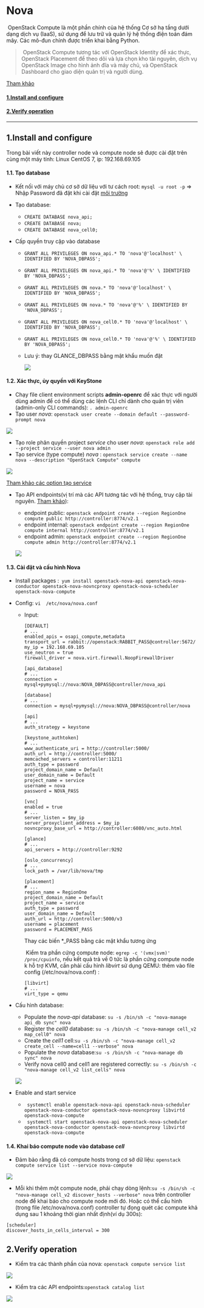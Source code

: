 # Nova

​	OpenStack Compute là một phần chính của hệ thống Cơ sở hạ tầng dưới dạng dịch vụ (IaaS), sử dụng để lưu trữ và quản lý hệ thống điện toán đám mây. Các mô-đun chính được triển khai bằng Python. 

> ​	OpenStack Compute tương tác với OpenStack Identity để xác thực, OpenStack Placement để theo dõi và lựa chọn kho tài nguyên, dịch vụ OpenStack Image cho hình ảnh đĩa và máy chủ, và OpenStack Dashboard cho giao diện quản trị và người dùng.

[Tham khảo](https://docs.openstack.org/nova/train/install/get-started-compute.html)

#### [1.Install and configure](#1)

#### [2.Verify operation](#2)



------------------------------------------------------

## 1.Install and configure<a name="1"></a>

Trong bài viết này controller node và compute node sẽ được cài đặt trên cùng một máy tính: Linux CentOS 7, ip: 192.168.69.105

#### 1.1. Tạo database

- Kết nối với máy chủ cơ sở dữ liệu với tư cách root: `mysql -u root -p` => Nhập Password đã đặt khi cài đặt [môi trường](./Môi%20trường.md#5) 

- Tạo database:

  -  `CREATE DATABASE nova_api;`
  - `CREATE DATABASE nova;`
  - `CREATE DATABASE nova_cell0;`

- Cấp quyền truy cập vào database

  - `GRANT ALL PRIVILEGES ON nova_api.* TO 'nova'@'localhost' \
    IDENTIFIED BY 'NOVA_DBPASS';` 
    
  - `GRANT ALL PRIVILEGES ON nova_api.* TO 'nova'@'%' \
        IDENTIFIED BY 'NOVA_DBPASS';`
  
  - `GRANT ALL PRIVILEGES ON nova.* TO 'nova'@'localhost' \
      IDENTIFIED BY 'NOVA_DBPASS';` 
  
  - `GRANT ALL PRIVILEGES ON nova.* TO 'nova'@'%' \
      IDENTIFIED BY 'NOVA_DBPASS';`
  
  - `GRANT ALL PRIVILEGES ON nova_cell0.* TO 'nova'@'localhost' \
      IDENTIFIED BY 'NOVA_DBPASS';` 
  
  - `GRANT ALL PRIVILEGES ON nova_cell0.* TO 'nova'@'%' \
      IDENTIFIED BY 'NOVA_DBPASS';`
  
  - Lưu ý: thay GLANCE_DBPASS bằng mật khẩu muốn đặt
  
    ![](../images/OpenStack/Nova/db.png)

#### 1.2. Xác thực, ủy quyền với KeyStone

- Chạy file client environment scripts **admin-openrc** để xác thực với người dùng admin để có thể dùng các lệnh CLI chỉ dành cho quản trị viên (admin-only CLI commands): `. admin-openrc`
- Tạo user *nova*: `openstack user create --domain default --password-prompt nova`

![](../images/OpenStack/Nova/nu.png)

- Tạo role phân quyền project *service* cho user *nova*: `openstack role add --project service --user nova admin`
- Tạo service (type compute) *nova* :  `openstack service create --name nova --description "OpenStack Compute" compute`

![](../images/OpenStack/Nova/ns.png)

[Tham khảo các option tạo service](https://docs.openstack.org/python-openstackclient/pike/cli/command-objects/service.html)

- Tạo API endpoints(vị trí mà các API tương tác với hệ thống, truy cập tài nguyên. [Tham khảo](https://smartbear.com/learn/performance-monitoring/api-endpoints/)):

  - endpoint public: `openstack endpoint create --region RegionOne compute public http://controller:8774/v2.1`
  - endpoint internal: `openstack endpoint create --region RegionOne compute internal http://controller:8774/v2.1`
  - endpoint admin: `openstack endpoint create --region RegionOne compute admin http://controller:8774/v2.1`

  ![](../images/OpenStack/Nova/ep.png)

  

#### 1.3. Cài đặt và cấu hình Nova

- Install packages :` yum install openstack-nova-api openstack-nova-conductor openstack-nova-novncproxy openstack-nova-scheduler openstack-nova-compute`

- Config: `vi  /etc/nova/nova.conf`

  - Input: 

    ```
    [DEFAULT]
    # ...
    enabled_apis = osapi_compute,metadata
    transport_url = rabbit://openstack:RABBIT_PASS@controller:5672/
    my_ip = 192.168.69.105
    use_neutron = true
    firewall_driver = nova.virt.firewall.NoopFirewallDriver
    
    [api_database]
    # ...
    connection = mysql+pymysql://nova:NOVA_DBPASS@controller/nova_api
    
    [database]
    # ...
    connection = mysql+pymysql://nova:NOVA_DBPASS@controller/nova
    
    [api]
    # ...
    auth_strategy = keystone
    
    [keystone_authtoken]
    # ...
    www_authenticate_uri = http://controller:5000/
    auth_url = http://controller:5000/
    memcached_servers = controller:11211
    auth_type = password
    project_domain_name = Default
    user_domain_name = Default
    project_name = service
    username = nova
    password = NOVA_PASS
    
    [vnc]
    enabled = true
    # ...
    server_listen = $my_ip
    server_proxyclient_address = $my_ip
    novncproxy_base_url = http://controller:6080/vnc_auto.html
    
    [glance]
    # ...
    api_servers = http://controller:9292
    
    [oslo_concurrency]
    # ...
    lock_path = /var/lib/nova/tmp
    
    [placement]
    # ...
    region_name = RegionOne
    project_domain_name = Default
    project_name = service
    auth_type = password
    user_domain_name = Default
    auth_url = http://controller:5000/v3
    username = placement
    password = PLACEMENT_PASS
    ```
    
    Thay các biến *_PASS bằng các mật khẩu tương ứng 
    
    ​	Kiểm tra phần cứng compute node: `egrep -c '(vmx|svm)' /proc/cpuinfo`, nếu kết quả trả về 0 tức là phần cứng compute node k hỗ trợ KVM, cần phải cấu hình *libvirt* sử dụng QEMU: thêm vào file config (/etc/nova/nova.conf) :
    
    ```
    [libvirt]
    # ...
    virt_type = qemu
    ```

- Cấu hình database:

  -  Populate the *nova-api* database: `su -s /bin/sh -c "nova-manage api_db sync" nova`  
  - Register the *cell0* database: `su -s /bin/sh -c "nova-manage cell_v2 map_cell0" nova`
  - Create the *cell1* cell:`su -s /bin/sh -c "nova-manage cell_v2 create_cell --name=cell1 --verbose" nova`
  - Populate the *nova* database:`su -s /bin/sh -c "nova-manage db sync" nova`
  - Verify nova cell0 and cell1 are registered correctly: `su -s /bin/sh -c "nova-manage cell_v2 list_cells" nova`

  ![](../images/OpenStack/Nova/1.png)

- Enable and start service
  - ` systemctl enable openstack-nova-api openstack-nova-scheduler openstack-nova-conductor openstack-nova-novncproxy libvirtd openstack-nova-compute`
  - ` systemctl start openstack-nova-api openstack-nova-scheduler openstack-nova-conductor openstack-nova-novncproxy libvirtd openstack-nova-compute` 

#### 1.4. Khai báo compute node vào database *cell*

- Đảm bảo rằng đã có compute hosts trong cơ sở dữ liệu: `openstack compute service list --service nova-compute`

![](../images/OpenStack/Nova/2.png)

- Mỗi khi thêm một compute node, phải chạy dòng lệnh:`su -s /bin/sh -c "nova-manage cell_v2 discover_hosts --verbose" nova` trên controller node để khai báo cho compute node mới đó. Hoặc có thể cấu hình (trong file /etc/nova/nova.conf) controller tự đọng quét các compute khả dụng sau 1 khoảng thời gian nhất định(ví dụ 300s): 

```
[scheduler]
discover_hosts_in_cells_interval = 300
```

## 2.Verify operation<a name="2"></a>

- Kiểm tra các thành phần của nova: `openstack compute service list`

![](../images/OpenStack/Nova/3.png)

- Kiểm tra các API endpoints:`openstack catalog list`

![](../images/OpenStack/Nova/4.png)


